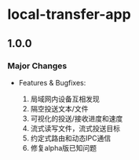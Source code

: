 # local-transfer-app

## 1.0.0

### Major Changes

- Features & Bugfixes:

  1. 局域网内设备互相发现
  2. 隔空投送文本/文件
  3. 可视化的投送/接收进度和速度
  4. 流式读写文件，流式投送目标
  5. 约定式路由和动态IPC通信
  6. 修复alpha版已知问题
